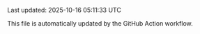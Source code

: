 Last updated: 2025-10-16 05:11:33 UTC

This file is automatically updated by the GitHub Action workflow.

